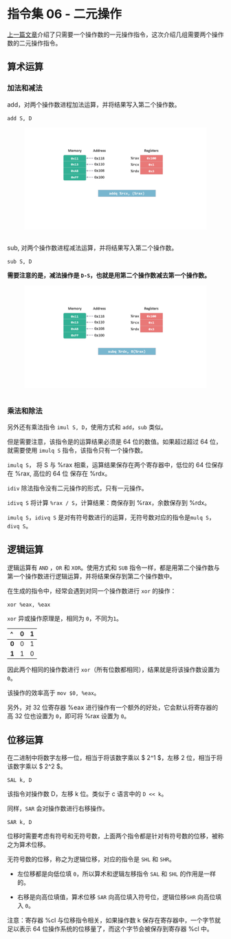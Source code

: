 # 指令集 06 - 二元操作

[上一篇文章](./指令集5一元操作.md)介绍了只需要一个操作数的一元操作指令，这次介绍几组需要两个操作数的二元操作指令。

## 算术运算

### 加法和减法

add，对两个操作数进程加法运算，并将结果写入第二个操作数。

```arm
add S, D
```
<figure>
    <img src="./doc/illustrations/binary/Binary01.gif" width="700" alt="unary Operation inc" align="center">
   <br><br>
</figure>

sub, 对两个操作数进程减法运算，并将结果写入第二个操作数。

```arm
sub S, D
```
**需要注意的是，减法操作是 `D-S`，也就是用第二个操作数减去第一个操作数。**

<figure>
    <img src="./doc/illustrations/binary/Binary02.gif" width="700" alt="unary Operation inc" align="center">
   <br><br>
</figure>

### 乘法和除法

另外还有乘法指令 `imul S, D`，使用方式和 `add`，`sub` 类似。

但是需要注意，该指令是的运算结果必须是 64 位的数值。如果超过超过 64 位，就需要使用 `imulq S` 指令，该指令只有一个操作数。

`imulq S`， 将 S 与 %rax 相乘，运算结果保存在两个寄存器中，低位的 64 位保存在 %rax, 高位的 64 位 保存在 %rdx。

`idiv` 除法指令没有二元操作的形式，只有一元操作。

`idivq S` 将计算 `%rax / S`，计算结果：商保存到 %rax，余数保存到 %rdx。

`imulq S`，`idivq S` 是对有符号数进行的运算，无符号数对应的指令是`mulq S`，`divq S`。 

## 逻辑运算

逻辑运算有 `AND` ，`OR` 和 `XOR`。使用方式和 `SUB` 指令一样，都是用第二个操作数与第一个操作数进行逻辑运算，并将结果保存到第二个操作数中。

在生成的指令中，经常会遇到对同一个操作数进行 `xor` 的操作：

```
xor %eax, %eax
```

`xor` 异或操作原理是，相同为 `0`，不同为`1`。

| ^| 0| 1|
|:--|:--|:--|
|**0**|0|1|
|**1**|1|0|

因此两个相同的操作数进行 `xor`（所有位数都相同），结果就是将该操作数设置为 `0`。

该操作的效率高于 `mov $0, %eax`。

另外，对 32 位寄存器 %eax 进行操作有一个额外的好处，它会默认将寄存器的高 32 位也设置为 `0`，即可将 %rax 设置为 `0`。 

## 位移运算

在二进制中将数字左移一位，相当于将该数字乘以 $ 2^1 $，左移 2 位，相当于将该数字乘以  $ 2^2 $。

```arm
SAL k, D
```

该指令对操作数 D，左移 k 位。类似于 c 语言中的 `D << k`。

同样，`SAR` 会对操作数进行右移操作。

```arm
SAR k, D
```

位移时需要考虑有符号和无符号数，上面两个指令都是针对有符号数的位移，被称之为算术位移。

无符号数的位移，称之为逻辑位移，对应的指令是 `SHL` 和 `SHR`。

* 左位移都是向低位填 `0`，所以算术和逻辑左移指令 `SAL` 和 `SHL` 的作用是一样的。

* 右移是向高位填值，算术位移 `SAR` 向高位填入符号位，逻辑位移`SHR` 向高位填入 `0`。

注意：寄存器 %cl 与位移指令相关，如果操作数 k 保存在寄存器中，一个字节就足以表示 64 位操作系统的位移量了，而这个字节会被保存到寄存器 %cl 中。
